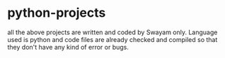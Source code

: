 # python-projects

all the above projects are written and coded by Swayam only.
Language used is python and code files are already checked and compiled so that they don't have any kind of error or bugs. 
